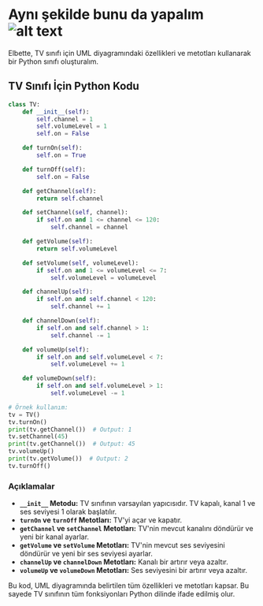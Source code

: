 # Aynı şekilde bunu da yapalım![alt text](https://file%2B.vscode-resource.vscode-cdn.net/Users/siyaksares/Developer/GitHub/ileri-programlama-teknikleri/cem-hoca/Notes/01.Class%20Python%20Code.png?version%3D1721289620491)

Elbette, TV sınıfı için UML diyagramındaki özellikleri ve metotları kullanarak bir Python sınıfı oluşturalım.

## TV Sınıfı İçin Python Kodu

```python
class TV:
    def __init__(self):
        self.channel = 1
        self.volumeLevel = 1
        self.on = False

    def turnOn(self):
        self.on = True

    def turnOff(self):
        self.on = False

    def getChannel(self):
        return self.channel

    def setChannel(self, channel):
        if self.on and 1 <= channel <= 120:
            self.channel = channel

    def getVolume(self):
        return self.volumeLevel

    def setVolume(self, volumeLevel):
        if self.on and 1 <= volumeLevel <= 7:
            self.volumeLevel = volumeLevel

    def channelUp(self):
        if self.on and self.channel < 120:
            self.channel += 1

    def channelDown(self):
        if self.on and self.channel > 1:
            self.channel -= 1

    def volumeUp(self):
        if self.on and self.volumeLevel < 7:
            self.volumeLevel += 1

    def volumeDown(self):
        if self.on and self.volumeLevel > 1:
            self.volumeLevel -= 1

# Örnek kullanım:
tv = TV()
tv.turnOn()
print(tv.getChannel())  # Output: 1
tv.setChannel(45)
print(tv.getChannel())  # Output: 45
tv.volumeUp()
print(tv.getVolume())  # Output: 2
tv.turnOff()
```

### Açıklamalar

- **`__init__` Metodu:** TV sınıfının varsayılan yapıcısıdır. TV kapalı, kanal 1 ve ses seviyesi 1 olarak başlatılır.
- **`turnOn` ve `turnOff` Metotları:** TV'yi açar ve kapatır.
- **`getChannel` ve `setChannel` Metotları:** TV'nin mevcut kanalını döndürür ve yeni bir kanal ayarlar.
- **`getVolume` ve `setVolume` Metotları:** TV'nin mevcut ses seviyesini döndürür ve yeni bir ses seviyesi ayarlar.
- **`channelUp` ve `channelDown` Metotları:** Kanalı bir artırır veya azaltır.
- **`volumeUp` ve `volumeDown` Metotları:** Ses seviyesini bir artırır veya azaltır.

Bu kod, UML diyagramında belirtilen tüm özellikleri ve metotları kapsar. Bu sayede TV sınıfının tüm fonksiyonları Python dilinde ifade edilmiş olur.
